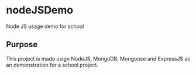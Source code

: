 # nodeJSDemo
Node JS usage demo for school 

## Purpose

This project is made usign NodeJS, MongoDB, Mongoose and ExpressJS as an demonstration for a school project.
